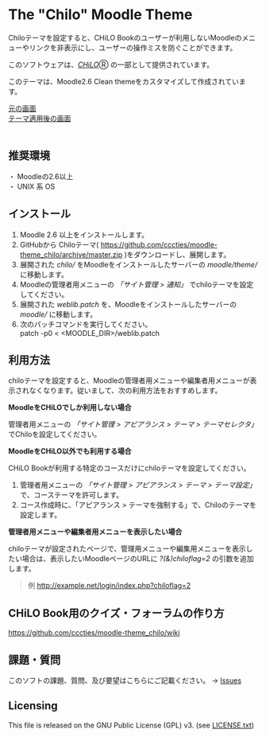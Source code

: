 # The "Chilo" Moodle Theme

Chiloテーマを設定すると、CHiLO Bookのユーザーが利用しないMoodleのメニューやリンクを非表示にし、ユーザーの操作ミスを防ぐことができます。

このソフトウェアは、[_CHiLO_](http://www.cccties.org/activities/chilo/)Ⓡ の一部として提供されています。

このテーマは、Moodle2.6 Clean themeをカスタマイズして作成されています。

[元の画面](image1.png)  
[テーマ適用後の画面](image2.png)  
　

## 推奨環境

・ Moodleの2.6以上  
・ UNIX 系 OS  


## インストール

1. Moodle 2.6 以上をインストールします。
2. GitHubから Chiloテーマ( https://github.com/cccties/moodle-theme_chilo/archive/master.zip
)をダウンロードし、展開します。
3. 展開された _chilo/_ をMoodleをインストールしたサーバーの _moodle/theme/_ に移動します。
4. Moodleの管理者用メニューの _「サイト管理 > 通知」_ でchiloテーマを設定してください。
5. 展開された _weblib.patch_ を、Moodleをインストールしたサーバーの _moodle/_ に移動します。
6. 次のパッチコマンドを実行してください。  
patch -p0 < <MOODLE_DIR>/weblib.patch

## 利用方法

chiloテーマを設定すると、Moodleの管理者用メニューや編集者用メニューが表示されなくなります。従いまして、次の利用方法をおすすめします。

**MoodleをCHiLOでしか利用しない場合**

管理者用メニューの _「サイト管理 > アピアランス > テーマ > テーマセレクタ」_ でChiloを設定してください。

**MoodleをCHiLO以外でも利用する場合**

CHiLO Bookが利用する特定のコースだけにchiloテーマを設定してください。
 
1. 管理者用メニューの _「サイト管理 > アピアランス > テーマ > テーマ設定」_ で、コーステーマを許可します。
2. コース作成時に、「アピアランス > テーマを強制する」で、Chiloのテーマを設定します。

**管理者用メニューや編集者用メニューを表示したい場合**

chiloテーマが設定されたページで、管理用メニューや編集用メニューを表示したい場合は、表示したいMoodleページのURLに _?(&)chiloflag=2_ の引数を追加します。
 
> 例  http://example.net/login/index.php?chiloflag=2
 

## CHiLO Book用のクイズ・フォーラムの作り方
https://github.com/cccties/moodle-theme_chilo/wiki
    

## 課題・質問

このソフトの課題、質問、及び要望はこちらにご記載ください。
-> [Issues](https://github.com/cccties/moodle-theme_chilo/issues)

## Licensing

This file is released on the GNU Public License (GPL) v3. (see [LICENSE.txt](LICENSE.txt)) 





